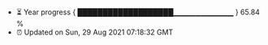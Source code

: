 - ⏳ Year progress { ███████████████████▁▁▁▁▁▁▁▁▁▁▁ } 65.84 %
- ⏰ Updated on Sun, 29 Aug 2021 07:18:32 GMT

